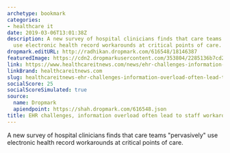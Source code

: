 ```yaml
---
archetype: bookmark
categories:
- healthcare it
date: 2019-03-06T13:01:38Z
description: A new survey of hospital clinicians finds that care teams "pervasively"
  use electronic health record workarounds at critical points of care.
dropmark.editURL: http://radhikan.dropmark.com/616548/18146387
featuredImage: https://cdn2.dropmarkusercontent.com/353804/2285136b7cd2c0697afcc3bc3b7786bd2cd74f964b2c4f309db1db65d0de1d04/thumbnail/Copy-Paste-HITN_0_0.png?Expires=1557430063&Signature=LeImOOxPIZ8gDwFP1SLn2pCVZDxWe2~KvAB~KhI07bjHUAENs49DlxMpJutjYYlQdPeEBCRHtaJPwze3~wPDJwjPJDfwd5SPgtl99DejXybrY3W~BRhYr31yeXwCKPVTLWOztIFAbS9u3PoIVk~BV~z4d1ONoHvZOqV9Icba0-EZT9aUoQK5jXJdfaP1lOCBJfRN5MTQmhDwASE0ePILhU~TPDSgZ1M2TnG4MHA0OwUn-FzGLi9gFGhgQoLe95awKb7rl6Ul8l9XyYSwU0c2xzunoK~2zroqZtc9cK4GtgC5YH8S8WmZmwsJ6NIJtX0bbQBF7UwI~AwUrN~zKN-pTw__&Key-Pair-Id=APKAITQYWVEN757ZA4KQ
link: https://www.healthcareitnews.com/news/ehr-challenges-information-overload-often-lead-staff-workarounds
linkBrand: healthcareitnews.com
slug: healthcareitnews-ehr-challenges-information-overload-often-lead-to-staff-workarounds
socialScore: 25
socialScoreSimulated: true
source:
  name: Dropmark
  apiendpoint: https://shah.dropmark.com/616548.json
title: EHR challenges, information overload often lead to staff workarounds
---
```

A new survey of hospital clinicians finds that care teams "pervasively" use electronic health record workarounds at critical points of care.